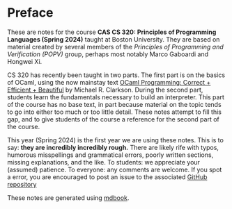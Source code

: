# Preface

These are notes for the course **CAS CS 320: Principles of Programming Languages (Spring 2024)** taught at Boston University.
They are based on material created by several members of the *Principles of Programming and Verification (POPV)* group, perhaps most notably Marco Gaboardi and Hongwei Xi.

CS 320 has recently been taught in two parts.
The first part is on the basics of OCaml, using the now mainstay text [OCaml Programming: Correct + Efficient + Beautiful](https://cs3110.github.io/textbook/cover.html) by Michael R. Clarkson.
During the second part, students learn the fundamentals necessary to build an interpreter.
This part of the course has no base text, in part because material on the topic tends to go into either too much or too little detail.
These notes attempt to fill this gap, and to give students of the course a reference for the second part of the course.

This year (Spring 2024) is the first year we are using these notes.
This is to say: **they are incredibly incredibly rough.**
There are likely rife with typos, humorous misspellings and grammatical errors, poorly written sections, missing explanations, and the like.
To students: we appreciate your (assumed) patience.
To everyone: any comments are welcome.
If you spot a error, you are encouraged to post an issue to the associated [GitHub repository]()

These notes are generated using [mdbook](https://rust-lang.github.io/mdBook/).
